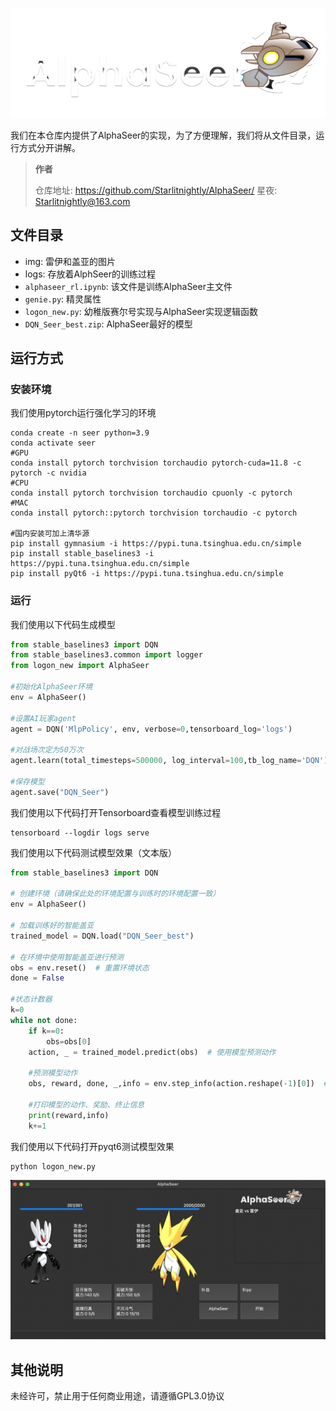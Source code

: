 ![logo](img/logo.png)

我们在本仓库内提供了AlphaSeer的实现，为了方便理解，我们将从文件目录，运行方式分开讲解。

> **作者**
>
> 仓库地址: https://github.com/Starlitnightly/AlphaSeer/
> 星夜: Starlitnightly@163.com

## 文件目录

- img: 雷伊和盖亚的图片
- logs: 存放着AlphSeer的训练过程
- `alphaseer_rl.ipynb`: 该文件是训练AlphaSeer主文件
- `genie.py`: 精灵属性
- `logon_new.py`: 幼稚版赛尔号实现与AlphaSeer实现逻辑函数
- `DQN_Seer_best.zip`: AlphaSeer最好的模型

## 运行方式

### 安装环境

我们使用pytorch运行强化学习的环境
```shell
conda create -n seer python=3.9
conda activate seer
#GPU
conda install pytorch torchvision torchaudio pytorch-cuda=11.8 -c pytorch -c nvidia
#CPU
conda install pytorch torchvision torchaudio cpuonly -c pytorch
#MAC
conda install pytorch::pytorch torchvision torchaudio -c pytorch

#国内安装可加上清华源
pip install gymnasium -i https://pypi.tuna.tsinghua.edu.cn/simple
pip install stable_baselines3 -i https://pypi.tuna.tsinghua.edu.cn/simple
pip install pyQt6 -i https://pypi.tuna.tsinghua.edu.cn/simple

```

### 运行

我们使用以下代码生成模型

```python
from stable_baselines3 import DQN
from stable_baselines3.common import logger
from logon_new import AlphaSeer

#初始化AlphaSeer环境
env = AlphaSeer()

#设置AI玩家agent
agent = DQN('MlpPolicy', env, verbose=0,tensorboard_log='logs')

#对战场次定为50万次
agent.learn(total_timesteps=500000, log_interval=100,tb_log_name='DQN')

#保存模型
agent.save("DQN_Seer")
```

我们使用以下代码打开Tensorboard查看模型训练过程

```shell
tensorboard --logdir logs serve
```

我们使用以下代码测试模型效果（文本版）

```python
from stable_baselines3 import DQN

# 创建环境（请确保此处的环境配置与训练时的环境配置一致）
env = AlphaSeer()

# 加载训练好的智能盖亚
trained_model = DQN.load("DQN_Seer_best")

# 在环境中使用智能盖亚进行预测
obs = env.reset()  # 重置环境状态
done = False

#状态计数器
k=0
while not done:
    if k==0:
        obs=obs[0]
    action, _ = trained_model.predict(obs)  # 使用模型预测动作
    
    #预测模型动作
    obs, reward, done, _,info = env.step_info(action.reshape(-1)[0])  # 执行动作并获取新的状态、奖励和终止信息

    #打印模型的动作、奖励、终止信息
    print(reward,info)
    k+=1

```

我们使用以下代码打开pyqt6测试模型效果

```shell
python logon_new.py
```

![pyqt](img/pyqt.png)


## 其他说明

未经许可，禁止用于任何商业用途，请遵循GPL3.0协议

